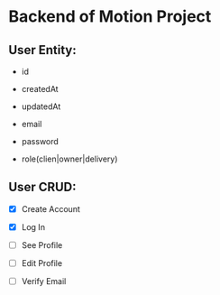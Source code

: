 # Backend of Motion Project

## User Entity:

- id
- createdAt
- updatedAt

- email
- password
- role(clien|owner|delivery)

## User CRUD:

- [x] Create Account
- [x] Log In
- [ ] See Profile
- [ ] Edit Profile
- [ ] Verify Email


